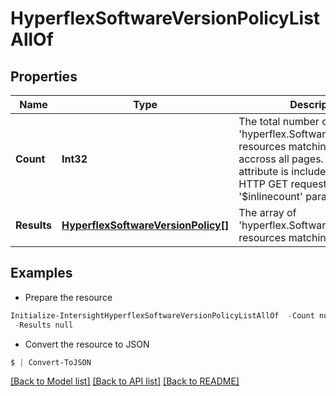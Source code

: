 # HyperflexSoftwareVersionPolicyListAllOf
## Properties

Name | Type | Description | Notes
------------ | ------------- | ------------- | -------------
**Count** | **Int32** | The total number of &#39;hyperflex.SoftwareVersionPolicy&#39; resources matching the request, accross all pages. The &#39;Count&#39; attribute is included when the HTTP GET request includes the &#39;$inlinecount&#39; parameter. | [optional] 
**Results** | [**HyperflexSoftwareVersionPolicy[]**](HyperflexSoftwareVersionPolicy.md) | The array of &#39;hyperflex.SoftwareVersionPolicy&#39; resources matching the request. | [optional] 

## Examples

- Prepare the resource
```powershell
Initialize-IntersightHyperflexSoftwareVersionPolicyListAllOf  -Count null `
 -Results null
```

- Convert the resource to JSON
```powershell
$ | Convert-ToJSON
```

[[Back to Model list]](../README.md#documentation-for-models) [[Back to API list]](../README.md#documentation-for-api-endpoints) [[Back to README]](../README.md)

